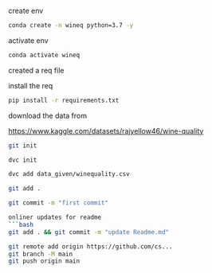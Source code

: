 create env 

```bash
conda create -n wineq python=3.7 -y
```

activate env
```bash
conda activate wineq
```

created a req file

install the req
```bash
pip install -r requirements.txt
```
download the data from 

https://www.kaggle.com/datasets/rajyellow46/wine-quality

```bash
git init
```
```bash
dvc init 
```
```bash
dvc add data_given/winequality.csv
```
```bash
git add .
```
```bash
git commit -m "first commit"

onliner updates for readme
```bash
git add . && git commit -m "update Readme.md"
```
```bash
git remote add origin https://github.com/cs... 
git branch -M main
git push origin main
```
